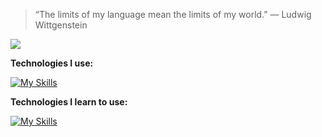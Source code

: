 > “The limits of my language mean the limits of my world.” — Ludwig Wittgenstein

![](https://www.codewars.com/users/egor7orlov/badges/small)

**Technologies I use:**

[![My Skills](https://skillicons.dev/icons?i=js,ts,nodejs,nestjs,mongodb,mysql,postgres,docker,linux&perline=4)](https://skillicons.dev)

**Technologies I learn to use:**

[![My Skills](https://skillicons.dev/icons?i=rust,go&perline=4)](https://skillicons.dev)

